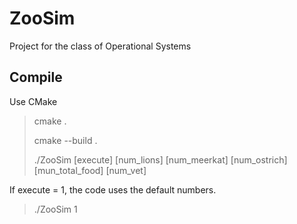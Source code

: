 # ZooSim
Project for the class of Operational Systems

## Compile
Use CMake
> cmake .
>
> cmake --build .
> 
> ./ZooSim [execute] [num_lions] [num_meerkat] [num_ostrich] [mun_total_food] [num_vet]

If execute = 1, the code uses the default numbers.
> ./ZooSim 1
